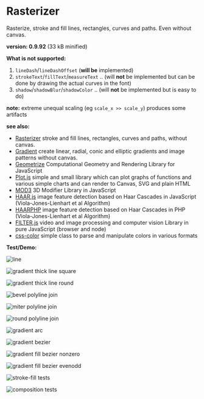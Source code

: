 # Rasterizer

Rasterize, stroke and fill lines, rectangles, curves and paths. Even without canvas.

**version: 0.9.92** (33 kB minified)

**What is not supported:**

1. `lineDash`/`lineDashOffset` (**will be** implemented)
2. `strokeText`/`fillText`/`measureText` ..  (will **not** be implemented but can be done by drawing the actual curves in the font)
3. `shadow`/`shadowBlur`/`shadowColor` .. (will **not** be implemented but is easy to do)

**note:** extreme unequal scaling (eg `scale_x >> scale_y`) produces some artifacts

**see also:**

* [Rasterizer](https://github.com/foo123/Rasterizer) stroke and fill lines, rectangles, curves and paths, without canvas.
* [Gradient](https://github.com/foo123/Gradient) create linear, radial, conic and elliptic gradients and image patterns without canvas.
* [Geometrize](https://github.com/foo123/Geometrize) Computational Geometry and Rendering Library for JavaScript
* [Plot.js](https://github.com/foo123/Plot.js) simple and small library which can plot graphs of functions and various simple charts and can render to Canvas, SVG and plain HTML
* [MOD3](https://github.com/foo123/MOD3) 3D Modifier Library in JavaScript
* [HAAR.js](https://github.com/foo123/HAAR.js) image feature detection based on Haar Cascades in JavaScript (Viola-Jones-Lienhart et al Algorithm)
* [HAARPHP](https://github.com/foo123/HAARPHP) image feature detection based on Haar Cascades in PHP (Viola-Jones-Lienhart et al Algorithm)
* [FILTER.js](https://github.com/foo123/FILTER.js) video and image processing and computer vision Library in pure JavaScript (browser and node)
* [css-color](https://github.com/foo123/css-color) simple class to parse and manipulate colors in various formats



**Test/Demo:**

![line](/line.png)

![gradient thick line square](/thicklines.png)

![gradient thick line round](/thicklines2.png)

![bevel polyline join](/joinbevel.png)

![miter polyline join](/joinmiter.png)

![round polyline join](/joinround.png)

![gradient arc](/arc.png)

![gradient bezier](/bezier.png)

![gradient fill bezier nonzero](/fill-nonzero.png)

![gradient fill bezier evenodd](/fill-evenodd.png)

![stroke-fill tests](/strokes-fills.png)

![composition tests](/compositions.png)
